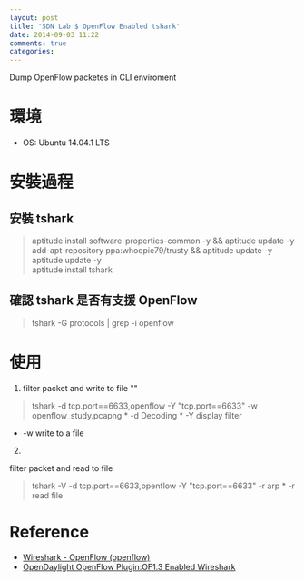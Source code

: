 ```yaml
---
layout: post
title: 'SDN Lab $ OpenFlow Enabled tshark'
date: 2014-09-03 11:22
comments: true
categories: 
---
```

Dump OpenFlow packetes in CLI enviroment

# 環境
- OS: Ubuntu 14.04.1 LTS

# 安裝過程
## 安裝 tshark
> aptitude install software-properties-common -y && aptitude update -y  
add-apt-repository ppa:whoopie79/trusty && aptitude update -y  
aptitude update -y  
aptitude install tshark  

## 確認 tshark 是否有支援 OpenFlow
> tshark -G protocols | grep -i openflow

# 使用
1. filter packet and write to file ""
> tshark -d tcp.port==6633,openflow -Y "tcp.port==6633" -w openflow_study.pcapng
	* -d Decoding
	* -Y display filter
  * -w write to a file

2. 
filter packet and read to file
> tshark -V -d tcp.port==6633,openflow -Y "tcp.port==6633" -r arp
	* -r read file



# Reference
- [Wireshark - OpenFlow (openflow)](http://wiki.wireshark.org/OpenFlow)
- [OpenDaylight OpenFlow Plugin:OF1.3 Enabled Wireshark](https://wiki.opendaylight.org/view/OpenDaylight_OpenFlow_Plugin:OF1.3_Enabled_Wireshark)
